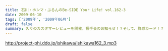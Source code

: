```yaml
---
title: 石川・ホンマ・ぶるんのBe-SIDE Your Life! vol.162-3
date: 2009-06-10
tags: ['2009年', '2009年06月']
draft: false
summary: 久々のカスタマーレビューを開催。握手会のお知らせ！？そして、野球カード！？の追加情報は次回配信分にいきます。NAMAE
---
```


http://project-phi.ddo.jp/ishikawa/ishikawa162_3.mp3
